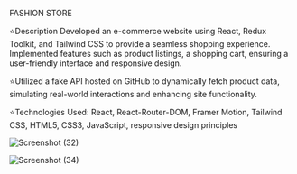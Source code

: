 FASHION STORE

⭐Description Developed an e-commerce website using React, Redux Toolkit, and Tailwind CSS to provide a
seamless shopping experience.  Implemented features such as product listings, a shopping cart, ensuring a
user-friendly interface and responsive design.

⭐Utilized a fake API hosted on GitHub to dynamically fetch product data, simulating real-world interactions
and enhancing site functionality.

⭐Technologies Used: React, React-Router-DOM, Framer Motion, Tailwind CSS, HTML5, CSS3, JavaScript,
responsive design principles


![Screenshot (32)](https://github.com/user-attachments/assets/b13cc7bc-031c-48b0-93ea-0b2c5becdaa2)


![Screenshot (34)](https://github.com/user-attachments/assets/fea3497d-1a2e-4200-96f1-72a07723bb68)
